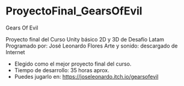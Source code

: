 # ProyectoFinal_GearsOfEvil
  Gears Of Evil
 
  Proyecto final del Curso Unity básico 2D y 3D de Desafío Latam
  Programado por: José Leonardo Flores
  Arte y sonido: descargado de Internet
  
  - Elegido como el mejor proyecto final del curso.
  - Tiempo de desarrollo: 35 horas aprox.  
  - Puedes jugarlo en: https://joseleonardo.itch.io/gearsofevil
